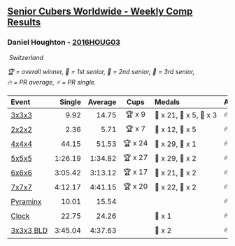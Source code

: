 <style>table {white-space: nowrap;}</style>
<link rel="stylesheet" type="text/css" href="/scw-comp/css/flags.css" />

## [Senior Cubers Worldwide - Weekly Comp Results](/scw-comp/results/)
### Daniel Houghton - [2016HOUG03](https://www.worldcubeassociation.org/persons/2016HOUG03)

<i class="flag flag-CH" />&nbsp;Switzerland

<span style="white-space: nowrap;">🏆 = overall winner</span>, <span style="white-space: nowrap;">🥇 = 1st senior</span>, <span style="white-space: nowrap;">🥈 = 2nd senior</span>, <span style="white-space: nowrap;">🥉 = 3rd senior</span>, <span style="white-space: nowrap;">🔥 = PR average</span>, <span style="white-space: nowrap;">⚡ = PR single</span>.

| Event | Single | Average | Cups | Medals | Achievements|
| :-- | --: | --: | :--: | :-- | :-- |
| [3x3x3](333.md) | 9.92 | 14.75 | 🏆 x 9 | 🥇 x 21, 🥈 x 5, 🥉 x 3 | 🔥 x 5, ⚡ x 7 |
| [2x2x2](222.md) | 2.36 | 5.71 | 🏆 x 7 | 🥇 x 12, 🥈 x 5 | 🔥 x 4, ⚡ x 4 |
| [4x4x4](444.md) | 44.15 | 51.53 | 🏆 x 24 | 🥇 x 29, 🥈 x 1 | 🔥 x 5, ⚡ x 4 |
| [5x5x5](555.md) | 1:26.19 | 1:34.82 | 🏆 x 27 | 🥇 x 29, 🥈 x 2 | 🔥 x 7, ⚡ x 4 |
| [6x6x6](666.md) | 3:05.42 | 3:13.12 | 🏆 x 17 | 🥇 x 21, 🥈 x 2 | 🔥 x 7, ⚡ x 9 |
| [7x7x7](777.md) | 4:12.17 | 4:41.15 | 🏆 x 20 | 🥇 x 22, 🥈 x 2 | 🔥 x 11, ⚡ x 8 |
| [Pyraminx](pyram.md) | 10.01 | 15.54 |  |  | 🔥 x 2, ⚡ x 4 |
| [Clock](clock.md) | 22.75 | 24.26 |  | 🥉 x 1 | 🔥 x 1, ⚡ x 2 |
| [3x3x3 BLD](333bf.md) | 3:45.04 | 4:37.63 |  | 🥈 x 2 | 🔥 x 1, ⚡ x 1 |

<!-- Global site tag (gtag.js) - Google Analytics -->
<script async src="https://www.googletagmanager.com/gtag/js?id=UA-86348435-3"></script>
<script>window.dataLayer = window.dataLayer || []; function gtag() {dataLayer.push(arguments);} gtag('js', new Date()); gtag('config', 'UA-86348435-3');</script>

